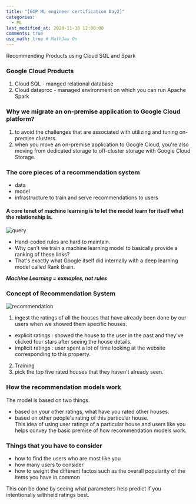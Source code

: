 ```yaml
---
title: "[GCP ML engineer certification Day2]"
categories: 
  - ML
last_modified_at: 2020-11-18 12:00:00
comments: true
use_math: true # MathJax On
---
```


Recommending Products using Cloud SQL and Spark

### Google Cloud Products
1. Cloud SQL - manged relational database
2. Cloud dataproc - managed environment on which you can run Apache Spark

### Why we migrate an on-premise application to Google Cloud platform?
1. to avoid the challenges that are associated with utilizing and tuning on-premise clusters.
2. when you move an on-premise application to Google Cloud, you're also moving from dedicated storage to off-cluster storage with Google Cloud Storage.

### The core pieces of a recommendation system
- data
- model
- infrastructure to train and serve recommendations to users

#### A core tenet of machine learning is to let the model learn for itself what the relationship is.

![query](https://user-images.githubusercontent.com/62474292/99483358-5c4dad00-29a1-11eb-83a9-ddc6782c081e.JPG)
- Hand-coded rules are hard to maintain. <br>
- Why can't we train a machine learning model to basically provide a ranking of these links? <br>
- That's exactly what Google itself did internally with a deep learning model called Rank Brain.

***Machine Learning = exmaples, not rules***

### Concept of Recommendation System
![recommendation](https://user-images.githubusercontent.com/62474292/99637235-e2dcba00-2a87-11eb-898b-9d14eaa76379.JPG)
1. ingest the ratings of all the houses that have already been done by our users when we showed them specific houses.
  - explicit ratings : showed the house to the user in the past and they've clicked four stars after seeing the house details.
  - implicit ratings : user spent a lot of time looking at the website corresponding to this property.
2. Training
3. pick the top five rated houses that they haven't already seen.

### How the recommendation models work
The model is based on two things.
- based on your other ratings, what have you rated other houses.
- based on other people's rating of this particular house. <br>
This idea of using user ratings of a particular house and users like you helps convey the basic premise of how recommendation models work.

### Things that you have to consider
- how to find the users who are most like you
- how many users to consider
- how to weight the different factos such as the overall popularity of the items you have in common <br>

This can be done by seeing what parameters help predict if you intentionally withheld ratings best.
